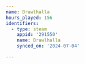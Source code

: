 ```yaml
---
name: Brawlhalla
hours_played: 156
identifiers:
  - type: steam
    appid: '291550'
    name: Brawlhalla
    synced_on: '2024-07-04'

---
```

